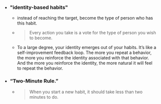 - ### "identity-based habits"
	- instead of reaching the target, become the type of person who has this habit.
	- > Every action you take is a vote for the type of person you wish to become.
	- To a large degree, your identity emerges out of your habits. It’s like a self-improvement feedback loop. The more you repeat a behavior, the more you reinforce the identity associated with that behavior. And the more you reinforce the identity, the more natural it will feel to repeat the behavior.
- ### “Two-Minute Rule.”
	- > When you start a new habit, it should take less than two minutes to do.